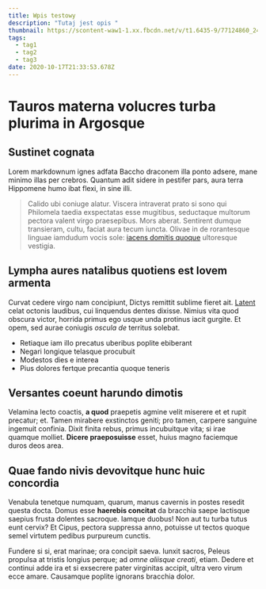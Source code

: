 ```yaml
---
title: Wpis testowy
description: "Tutaj jest opis "
thumbnail: https://scontent-waw1-1.xx.fbcdn.net/v/t1.6435-9/77124860_2471885316403612_4024280147560497152_n.png?_nc_cat=111&ccb=1-3&_nc_sid=09cbfe&_nc_ohc=eZJE2rTyr1UAX8svvcR&_nc_ht=scontent-waw1-1.xx&oh=dd2e6fe824cf17510ec8b8142d561637&oe=6089475E
tags:
  - tag1
  - tag2
  - tag3
date: 2020-10-17T21:33:53.678Z
---
```


# Tauros materna volucres turba plurima in Argosque

## Sustinet cognata

Lorem markdownum ignes adfata Baccho draconem illa ponto adsere, mane minimo
illas per crebros. Quantum adit sidere in pestifer pars, aura terra Hippomene
humo ibat flexi, in sine illi.

> Calido ubi coniuge alatur. Viscera intraverat prato si sono qui Philomela
> taedia exspectatas esse mugitibus, seductaque multorum pectora valent virgo
> praesepibus. Mors aberat. Sentirent dumque transieram, cultu, faciat aura
> tecum iuncta. Olivae in de rorantesque linguae iamdudum vocis sole: [iacens
> domitis quoque](http://propior.org/artusdum) ultoresque vestigia.

## Lympha aures natalibus quotiens est Iovem armenta

Curvat cedere virgo nam concipiunt, Dictys remittit sublime fieret ait.
[Latent](http://www.tibi.com/) celat octonis laudibus, cui linquendus dentes
dixisse. Nimius vita quod obscura victor, horrida primus ego usque unda protinus
iacit gurgite. Et opem, sed aurae coniugis _oscula de_ territus solebat.

- Retiaque iam illo precatus uberibus poplite ebiberant
- Negari longique telasque procubuit
- Modestos dies e interea
- Pius dolores fertque precantia quoque teneris

## Versantes coeunt harundo dimotis

Velamina lecto coactis, **a quod** praepetis agmine velit miserere et et rupit
precatur; et. Tamen mirabere exstinctos geniti; pro tamen, carpere sanguine
ingemuit confinia. Dixit finita rebus, primus incubuitque vita; si irae quamque
molliet. **Dicere praeposuisse** esset, huius magno faciemque duros deos area.

## Quae fando nivis devovitque hunc huic concordia

Venabula tenetque numquam, quarum, manus cavernis in postes resedit questa
docta. Domus esse **haerebis concitat** da bracchia saepe lactisque saepius
frusta dolentes sacroque. Iamque duobus! Non aut tu turba tutus eunt cervix? Et
Cipus, pectora suppressa anno, potuisse ut tectos quoque semel virtutem pedibus
purpureum cunctis.

Fundere si si, erat marinae; ora concipit saeva. Iunxit sacros, Peleus propulsa
at tristis longius perque; ad _omne aliisque creati_, etiam. Dedere et continui
adde ira et si exsecrere pater virginitas accipit, ultra vero virum ecce amare.
Causamque poplite ignorans bracchia dolor.
